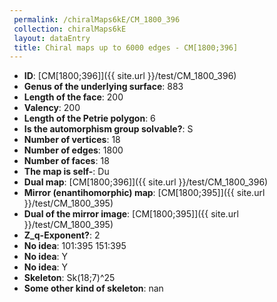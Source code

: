 ```yaml
--- 
 permalink: /chiralMaps6kE/CM_1800_396 
 collection: chiralMaps6kE
 layout: dataEntry
 title: Chiral maps up to 6000 edges - CM[1800;396]
---
```


- **ID**: [CM[1800;396]]({{ site.url }}/test/CM_1800_396)
- **Genus of the underlying surface**: 883
- **Length of the face**: 200
- **Valency**: 200
- **Length of the Petrie polygon**: 6
- **Is the automorphism group solvable?**: S
- **Number of vertices**: 18
- **Number of edges**: 1800
- **Number of faces**: 18
- **The map is self-**: Du
- **Dual map**: [CM[1800;396]]({{ site.url }}/test/CM_1800_396)
- **Mirror (enantihomorphic) map**: [CM[1800;395]]({{ site.url }}/test/CM_1800_395)
- **Dual of the mirror image**: [CM[1800;395]]({{ site.url }}/test/CM_1800_395)
- **Z_q-Exponent?**: 2
- **No idea**:  101:395 151:395
- **No idea**: Y
- **No idea**: Y
- **Skeleton**: Sk(18;7)^25
- **Some other kind of skeleton**: nan
